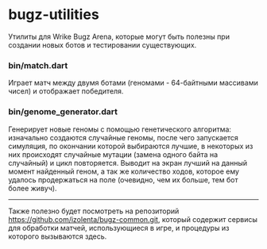 # bugz-utilities
Утилиты для Wrike Bugz Arena, которые могут быть полезны при создании новых ботов и тестировании существующих.

### bin/match.dart

Играет матч между двумя ботами (геномами - 64-байтными массивами чисел) и отображает победителя.

### bin/genome_generator.dart

Генерирует новые геномы с помощью генетического алгоритма: изначально создаются случайные геномы, после чего запускается симуляция, по окончании которой выбираются лучшие, в некоторых из них происходят случайные мутации (замена одного байта на случайный) и цикл повторяется. Выводит на экран лучший на данный момент найденный геном, а так же количество ходов, которое ему удалось продержаться на поле (очевидно, чем их больше, тем бот более живуч).

-----
Также полезно будет посмотреть на репозиторий https://github.com/izolenta/bugz-common.git, который содержит сервисы для обработки матчей, использующиеся в игре, и процедуры из которого вызываются здесь. 
